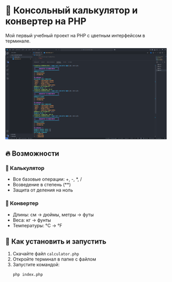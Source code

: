# 🧮 Консольный калькулятор и конвертер на PHP

Мой первый учебный проект на PHP с цветным интерфейсом в терминале.

![Скриншот работы программы](screenshot.png)

## 🔥 Возможности

### 🧮 Калькулятор

- Все базовые операции: +, -, \*, /
- Возведение в степень (\*\*)
- Защита от деления на ноль

### 📏 Конвертер

- Длины: см → дюймы, метры → футы
- Веса: кг → фунты
- Температуры: °C → °F

## 🚀 Как установить и запустить

1. Скачайте файл `calculator.php`
2. Откройте терминал в папке с файлом
3. Запустите командой:
   ```bash
   php index.php
   ```
